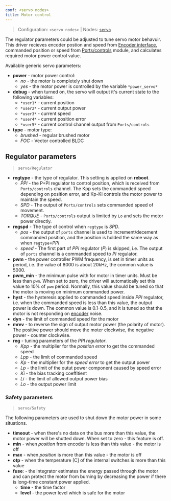 ```yaml
---
conf: <servo nodes>
title: Motor control
---
```


>Configuration: `<servo nodes>`
> | Nodes: [`servo`](../../hw/nodes/servo.md)

The regulator parameters could be adjusted to tune servo motor behavuir. This driver recieves encoder postion and speed from [Encoder interface](#encoder-interface), commanded position or speed from [Ports/controls](#ports-and-controls) module, and calculates required motor power control value.

Available generic servo parameters:

- **power** - motor power control:
    - *no* - the motor is completely shut down
    - *yes* - the motor power is controlled by the variable `*power_servo*`
- **debug** - when turned on, the servo will output it's current state to the following variables:
    - `*user1*` - current position
    - `*user2*` - current output power
    - `*user3*` - current speed
    - `*user4*` - current position error
    - `*user5*` - current control channel output from `Ports/controls`
- **type** - motor type:
    - *brushed* - regular brushed motor
    - *FOC* - Vector controlled BLDC

## Regulator parameters
> `servo/Regulator`

- **regtype**   - the type of regulator. This setting is applied on **reboot**.
    - *PPI*     - the P+PI regulator to control position, which is received from `Ports/controls` channel. The Kpp sets the commanded speed depending on position error, and Kp-Ki controls the motor power to maintain the speed.
    - *SPD*     - The output of `Ports/controls` sets commanded speed of movement.
    - *TORQUE*  - `Ports/controls` output is limited by `Lo` and sets the motor power directly.
- **regspd**    - The type of control when `regtype` is *SPD*.
    - *pos*     - the output of `ports` channel is used to increment/decement commanded position, and the position is holded the same way as when `regtype`=*PPI*
    - *speed*   - The first part of *PPI* regulator (*P*) is skipped, i.e. The output of `ports` channel is a commanded speed to *PI* regulator.
- **pwm**       - the power controller PWM frequency, is set in timer units as period, i.e. the value of 8000 is about 20kHz, the common value is 5000.
- **pwm_min**   - the minimum pulse with for motor in timer units. Must be less than `pwm`. When set to zero, the driver will automatically set this value to 10% of `pwm` period. Normally, this value should be tuned so that the motor is moving on minimum commanded power.
- **hyst**      - the hysteresis applied to commanded speed inside *PPI* regulator, i.e. when the commanded speed is less than this value, the output power is down. The common value is 0.1-0.5, and it is tuned so that the motor is not responding on [encoder](#encoder-interface) noise.
- **dyn**       - the limit of commanded speed for the motor
- **mrev**      - to reverse the sign of output motor power (the polarity of motor). The positive power should move the moter clockwise, the negative power - counter clockwise.
- **reg**       - tuning parameters of the *PPI regulator*.
    - *Kpp*     - the multiplier for the *position error* to get the commanded speed
    - *Lpp*     - the limit of commanded speed
    - *Kp*      - the multiplier for the *speed error* to get the output power
    - *Lp*      - the limit of the outut power component caused by speed error
    - *Ki*      - the bias tracking coeffitient
    - *Li*      - the limit of allowed output power bias
    - *Lo*      - the output power limit


### Safety parameters
> `servo/Safety`

The following parameters are used to shut down the motor power in some situations.

- **timeout**   - when there's no data on the bus more than this value, the motor power will be shutted down. When set to zero - this feature is off.
- **min**       - when *position* from encoder is less than this value - the motor is off
- **max**       - when *position* is more than this value - the motor is off
- **otp**       - when the temperature [C] of the internal switches is more than this value
- **fuse**:     - the integrator estimates the energy passed through the motor and can protect the motor from burning by decreasing the power if there is long-time constant power applied.
    - **time**  - the time factor
    - **level** - the power level which is safe for the motor